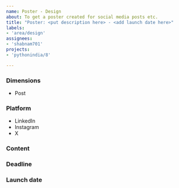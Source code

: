 ```yaml
---
name: Poster - Design
about: To get a poster created for social media posts etc.
title: "Poster: <put description here> - <add launch date here>"
labels:
- 'area/design'
assignees:
- 'shabnam701'
projects:
- 'pythonindia/8'

---
```


### Dimensions
<!-- Most of the posters are of the style post unless you are creating only a dedicated story poster, so add Instagram Story if that's planned, otherwise keep it unchanged. -->
<!-- - Instagram Story -->
- Post


### Platform
<!-- Remove platforms which don't apply to this requirement -->
- LinkedIn
- Instagram
- X

### Content
<!-- Add the content you would like to see on the poster -->

### Deadline
<!-- This is the date when you want the poster work to be done, ideally one day before the launch date -->

### Launch date
<!-- The date when this poster/template will be used for posts -->
